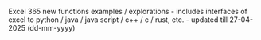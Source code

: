 Excel 365 new functions examples / explorations - includes interfaces of excel to python / java / java script / c++ / c / rust, etc. - updated till 27-04-2025 (dd-mm-yyyy) 

